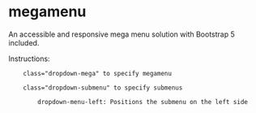 # megamenu

An accessible and responsive mega menu solution with Bootstrap 5 included.

Instructions:
```
    class="dropdown-mega" to specify megamenu

    class="dropdown-submenu" to specify submenus

        dropdown-menu-left: Positions the submenu on the left side
```

